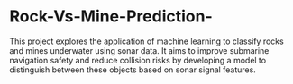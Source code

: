 # Rock-Vs-Mine-Prediction-
This project explores the application of machine learning to classify rocks and mines underwater using sonar data. It aims to improve submarine navigation safety and reduce collision risks by developing a model to distinguish between these objects based on sonar signal features.
